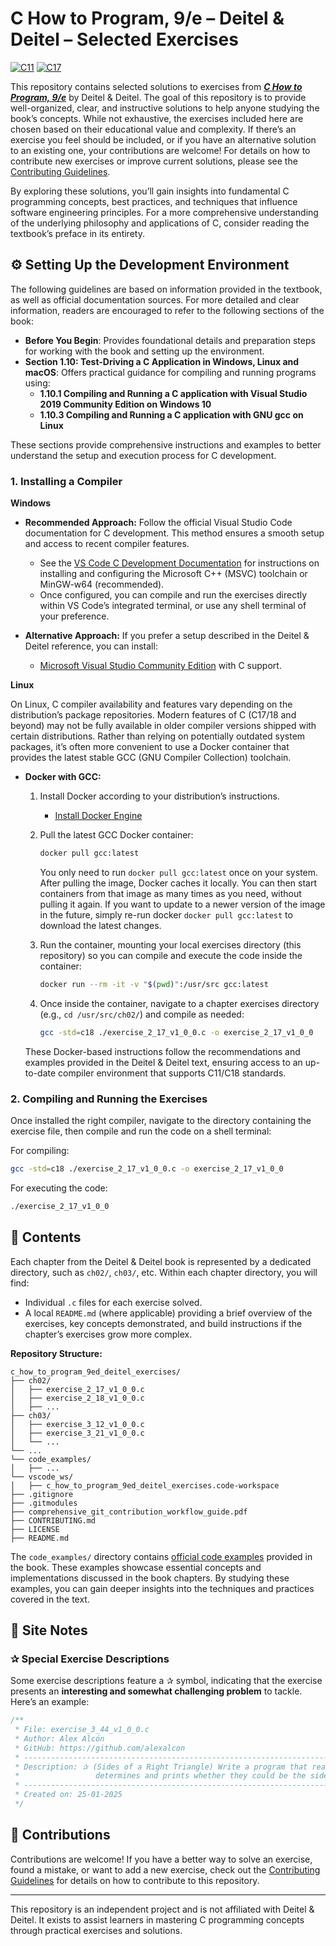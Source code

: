 # C How to Program, 9/e – Deitel & Deitel – Selected Exercises

[![C11](https://img.shields.io/badge/C-11-blue.svg)](https://en.cppreference.com/w/c/language/history#C11)
[![C17](https://img.shields.io/badge/C-17-blue.svg)](https://en.cppreference.com/w/c/language/history#C17)

This repository contains selected solutions to exercises from [**_C How to Program, 9/e_**](https://deitel.com/c-how-to-program-9-e/) by Deitel & Deitel. The goal of this repository is to provide well-organized, clear, and instructive solutions to help anyone studying the book’s concepts. While not exhaustive, the exercises included here are chosen based on their educational value and complexity. If there’s an exercise you feel should be included, or if you have an alternative solution to an existing one, your contributions are welcome! For details on how to contribute new exercises or improve current solutions, please see the [Contributing Guidelines](CONTRIBUTING.md).

By exploring these solutions, you’ll gain insights into fundamental C programming concepts, best practices, and techniques that influence software engineering principles. For a more comprehensive understanding of the underlying philosophy and applications of C, consider reading the textbook’s preface in its entirety.

## ⚙️ Setting Up the Development Environment

The following guidelines are based on information provided in the textbook, as well as official documentation sources. For more detailed and clear information, readers are encouraged to refer to the following sections of the book:

- **Before You Begin**: Provides foundational details and preparation steps for working with the book and setting up the environment.
- **Section 1.10: Test-Driving a C Application in Windows, Linux and macOS**: Offers practical guidance for compiling and running programs using:
  - **1.10.1 Compiling and Running a C application with Visual Studio 2019 Community Edition on Windows 10**
  - **1.10.3 Compiling and Running a C application with GNU gcc on Linux**

These sections provide comprehensive instructions and examples to better understand the setup and execution process for C development.

### 1. Installing a Compiler

**Windows**  

- **Recommended Approach:** Follow the official Visual Studio Code documentation for C development. This method ensures a smooth setup and access to recent compiler features.  
   - See the [VS Code C Development Documentation](https://code.visualstudio.com/docs/languages/cpp) for instructions on installing and configuring the Microsoft C++ (MSVC) toolchain or MinGW-w64 (recommended).
   - Once configured, you can compile and run the exercises directly within VS Code’s integrated terminal, or use any shell terminal of your preference.

- **Alternative Approach:** If you prefer a setup described in the Deitel & Deitel reference, you can install:
   - [Microsoft Visual Studio Community Edition](https://visualstudio.microsoft.com/vs/community/) with C support.

**Linux**  

On Linux, C compiler availability and features vary depending on the distribution’s package repositories. Modern features of C (C17/18 and beyond) may not be fully available in older compiler versions shipped with certain distributions. Rather than relying on potentially outdated system packages, it’s often more convenient to use a Docker container that provides the latest stable GCC (GNU Compiler Collection) toolchain.

- **Docker with GCC:**  
  1. Install Docker according to your distribution’s instructions.  
     - [Install Docker Engine](https://docs.docker.com/engine/install/)
       
  2. Pull the latest GCC Docker container:  
     ```bash
     docker pull gcc:latest
     ```
     You only need to run `docker pull gcc:latest` once on your system. After pulling the image, Docker caches it locally. You can then start containers from that image as many times as you need, without pulling it again. If you want to update to a newer version of the image in the future, simply re-run docker `docker pull gcc:latest` to download the latest changes.

  3. Run the container, mounting your local exercises directory (this repository) so you can compile and execute the code inside the container:
     ```bash
     docker run --rm -it -v "$(pwd)":/usr/src gcc:latest
     ```
  4. Once inside the container, navigate to a chapter exercises directory (e.g., `cd /usr/src/ch02/`) and compile as needed:
     ```bash
     gcc -std=c18 ./exercise_2_17_v1_0_0.c -o exercise_2_17_v1_0_0 
     ```
     
  These Docker-based instructions follow the recommendations and examples provided in the Deitel & Deitel text, ensuring access to an up-to-date compiler environment that supports C11/C18 standards.

### 2. Compiling and Running the Exercises

Once installed the right compiler, navigate to the directory containing the exercise file, then compile and run the code on a shell terminal:

For compiling:
```bash
gcc -std=c18 ./exercise_2_17_v1_0_0.c -o exercise_2_17_v1_0_0
```

For executing the code:
```bash
./exercise_2_17_v1_0_0
```

## 📝 Contents

Each chapter from the Deitel & Deitel book is represented by a dedicated directory, such as `ch02/`, `ch03/`, etc. Within each chapter directory, you will find:
  - Individual `.c` files for each exercise solved.
  - A local `README.md` (where applicable) providing a brief overview of the exercises, key concepts demonstrated, and build instructions if the chapter’s exercises grow more complex.

**Repository Structure:**
```plaintext
c_how_to_program_9ed_deitel_exercises/
├── ch02/
│   ├── exercise_2_17_v1_0_0.c
│   ├── exercise_2_18_v1_0_0.c
│   ├── ...
├── ch03/
│   ├── exercise_3_12_v1_0_0.c
│   ├── exercise_3_21_v1_0_0.c
│   └── ...
└── ...
└── code_examples/
│   ├── ...
└── vscode_ws/
│   ├── c_how_to_program_9ed_deitel_exercises.code-workspace
├── .gitignore
├── .gitmodules
├── comprehensive_git_contribution_workflow_guide.pdf
├── CONTRIBUTING.md
├── LICENSE
├── README.md
```

The `code_examples/` directory contains [official code examples](https://github.com/pdeitel/CHowToProgram9e) provided in the book. These examples showcase essential concepts and implementations discussed in the book chapters. By studying these examples, you can gain deeper insights into the techniques and practices covered in the text.

## 📝 Site Notes

### ✰ Special Exercise Descriptions
Some exercise descriptions feature a ✰ symbol, indicating that the exercise presents an **interesting and somewhat challenging problem** to tackle. Here’s an example:

```c
/**
 * File: exercise_3_44_v1_0_0.c
 * Author: Alex Alcón
 * GitHub: https://github.com/alexalcon 
 * -------------------------------------------------------------------------------------------------
 * Description: ✰ (Sides of a Right Triangle) Write a program that reads three nonzero integers and
 *                 determines and prints whether they could be the sides of a right triangle.
 * -------------------------------------------------------------------------------------------------
 * Created on: 25-01-2025
 */
```

## 🤝 Contributions

Contributions are welcome! If you have a better way to solve an exercise, found a mistake, or want to add a new exercise, check out the [Contributing Guidelines](CONTRIBUTING.md) for details on how to contribute to this repository.

---

This repository is an independent project and is not affiliated with Deitel & Deitel. It exists to assist learners in mastering C programming concepts through practical exercises and solutions.